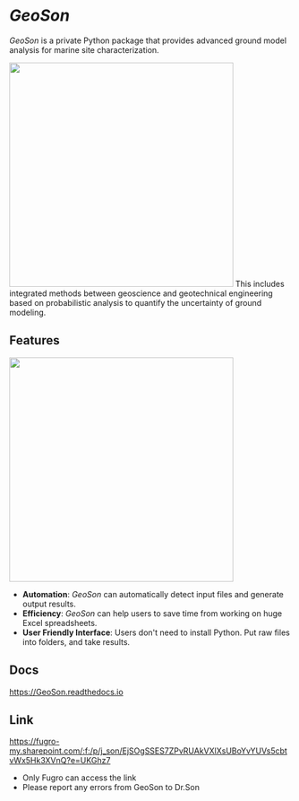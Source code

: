 # *GeoSon*
*GeoSon* is a private Python package that provides advanced ground model analysis for marine site characterization. 

<img src="https://github.com/jrson11/FUSAMI/blob/main/images/GeoSon-concept_diagram-v2.png" width=400>
This includes integrated methods between geoscience and geotechnical engineering based on probabilistic analysis to quantify the uncertainty of ground modeling.

## Features
<img src="https://github.com/jrson11/FUSAMI/blob/main/images/GeoSon-working_process_One_Drive.png" width=400>

- **Automation**: *GeoSon* can automatically detect input files and generate output results.
- **Efficiency**: *GeoSon* can help users to save time from working on huge Excel spreadsheets.
- **User Friendly Interface**: Users don't need to install Python. Put raw files into folders, and take results.

## Docs
https://GeoSon.readthedocs.io

<!---
## Subset Libraries
- **GeoSon_Engineering**: A Python library for **marine geotechnical engineeirng** work
- **GeoSon_Geoscience**: A Python library for general **Geology+Geophysics+GIS** work
- **GeoSon_Kingdom**: A Python library for geophysical seismic work with **IHS Kingdom**
- **GeoSon_Inversion**: A Python+Julia library to predict **synthetic CPT** from seismic inversion
-->

## Link
https://fugro-my.sharepoint.com/:f:/p/j_son/EjSOgSSES7ZPvRUAkVXlXsUBoYvYUVs5cbtvWx5Hk3XVnQ?e=UKGhz7
- Only Fugro can access the link
- Please report any errors from GeoSon to Dr.Son
